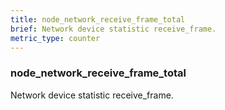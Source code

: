```yaml
---
title: node_network_receive_frame_total
brief: Network device statistic receive_frame.
metric_type: counter
---
```

### node_network_receive_frame_total

Network device statistic receive_frame.